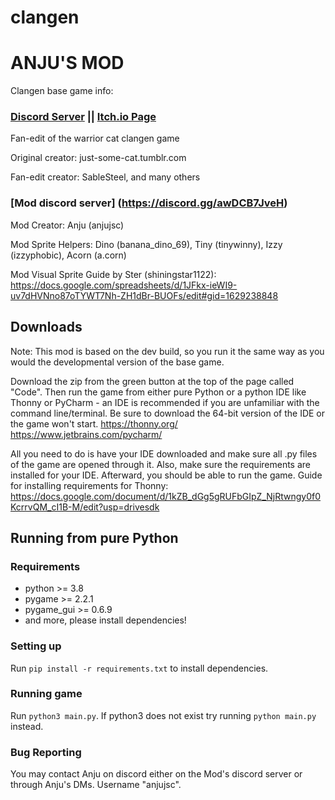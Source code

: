 # clangen
# ANJU'S MOD

Clangen base game info:
### [Discord Server](https://discord.gg/rnFQqyPZ7K) || [Itch.io Page](https://sablesteel.itch.io/clan-gen-fan-edit)

Fan-edit of the warrior cat clangen game

Original creator: just-some-cat.tumblr.com

Fan-edit creator: SableSteel, and many others

### [Mod discord server] (https://discord.gg/awDCB7JveH)

Mod Creator: Anju (anjujsc)

Mod Sprite Helpers: Dino (banana_dino_69), Tiny (tinywinny), Izzy (izzyphobic), Acorn (a.corn)

Mod Visual Sprite Guide by Ster (shiningstar1122): https://docs.google.com/spreadsheets/d/1JFkx-ieWI9-uv7dHVNno87oTYWT7Nh-ZH1dBr-BUOFs/edit#gid=1629238848

## Downloads
Note: This mod is based on the dev build, so you run it the same way as you would the developmental version of the base game.

Download the zip from the green button at the top of the page called "Code".
Then run the game from either pure Python or a python IDE like Thonny or PyCharm - an IDE is recommended if you are unfamiliar with the command line/terminal.
Be sure to download the 64-bit version of the IDE or the game won't start.
https://thonny.org/
https://www.jetbrains.com/pycharm/

All you need to do is have your IDE downloaded and make sure all .py files of the game are opened through it. Also, make sure the requirements are installed for your IDE. Afterward, you should be able to run the game.
Guide for installing requirements for Thonny: https://docs.google.com/document/d/1kZB_dGg5gRUFbGIpZ_NjRtwngy0f0KcrrvQM_cI1B-M/edit?usp=drivesdk

## Running from pure Python
### Requirements
- python >= 3.8
- pygame >= 2.2.1
- pygame_gui >= 0.6.9
- and more, please install dependencies!

### Setting up
Run `pip install -r requirements.txt` to install dependencies. 

### Running game
Run `python3 main.py`. If python3 does not exist try running `python main.py` instead.

### Bug Reporting
You may contact Anju on discord either on the Mod's discord server or through Anju's DMs. Username "anjujsc".
